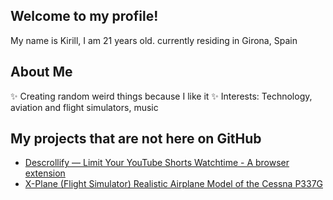 ## Welcome to my profile!

My name is Kirill, I am 21 years old. currently residing in Girona, Spain

## About Me

✨ Creating random weird things because I like it
✨ Interests: Technology, aviation and flight simulators, music

## My projects that are not here on GitHub
- [Descrollify — Limit Your YouTube Shorts Watchtime - A browser extension](https://chromewebstore.google.com/detail/descrollify-%E2%80%94-limit-your/lbfjchdoagpdcocffgdgpeemncgamlif?authuser=0&hl=en-GB&ref=producthunt)
- [X-Plane (Flight Simulator) Realistic Airplane Model of the Cessna P337G](https://forums.x-plane.org/index.php?/forums/topic/283704-t337g-pressurized-skymaster-for-x-plane-11-and-x-plane-12/)
